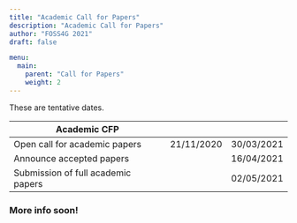```yaml
---
title: "Academic Call for Papers"
description: "Academic Call for Papers"
author: "FOSS4G 2021"
draft: false

menu:
  main:
    parent: "Call for Papers"
    weight: 2
---
```


These are tentative dates.

| Academic CFP                      |            |            |  
|-----------------------------------|------------|------------|                          
|Open call for academic papers      | 21/11/2020 | 30/03/2021 |                            
|Announce accepted papers           |            | 16/04/2021 |     
|Submission of full academic papers |            | 02/05/2021 |    

### **More info soon!**
